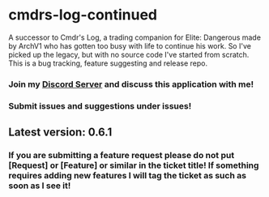 # cmdrs-log-continued
A successor to Cmdr's Log, a trading companion for Elite: Dangerous made by ArchV1 who has gotten too busy with life to continue his work. So I've picked up the legacy, but with no source code I've started from scratch. This is a bug tracking, feature suggesting and release repo.

### Join my [Discord Server](http://discord.gg/mk3sRf8) and discuss this application with me!

### Submit issues and suggestions under issues!

## Latest version: 0.6.1

### __If you are submitting a feature request please do not put [Request] or [Feature] or similar in the ticket title! If something requires adding new features I will tag the ticket as such as soon as I see it!__
